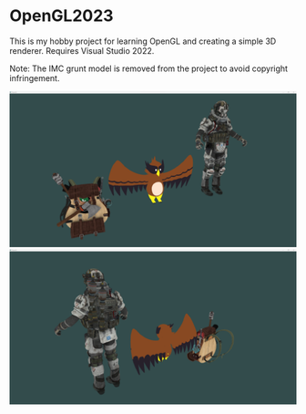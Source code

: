 # OpenGL2023

This is my hobby project for learning OpenGL and creating a simple 3D renderer.
Requires Visual Studio 2022.

Note: The IMC grunt model is removed from the project to avoid copyright infringement.

![front_view](Images/OpenGL_Screenshot_front.png)
![front_view](Images/OpenGL_Screenshot_back.png)
